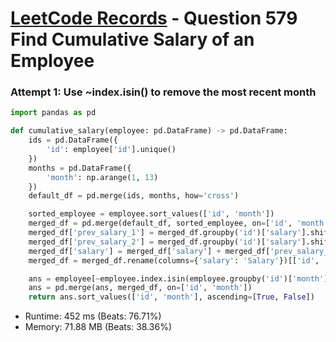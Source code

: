 # [LeetCode Records](../../README.md) - Question 579 Find Cumulative Salary of an Employee

### Attempt 1: Use ~index.isin() to remove the most recent month
```py
import pandas as pd

def cumulative_salary(employee: pd.DataFrame) -> pd.DataFrame:
    ids = pd.DataFrame({
        'id': employee['id'].unique()
    })
    months = pd.DataFrame({
        'month': np.arange(1, 13)
    })
    default_df = pd.merge(ids, months, how='cross')

    sorted_employee = employee.sort_values(['id', 'month'])
    merged_df = pd.merge(default_df, sorted_employee, on=['id', 'month'], how='left').fillna(0)
    merged_df['prev_salary_1'] = merged_df.groupby('id')['salary'].shift(1).fillna(0)
    merged_df['prev_salary_2'] = merged_df.groupby('id')['salary'].shift(2).fillna(0)
    merged_df['salary'] = merged_df['salary'] + merged_df['prev_salary_1'] + merged_df['prev_salary_2']
    merged_df = merged_df.rename(columns={'salary': 'Salary'})[['id', 'month', 'Salary']]

    ans = employee[~employee.index.isin(employee.groupby('id')['month'].idxmax())][['id', 'month']]
    ans = pd.merge(ans, merged_df, on=['id', 'month'])
    return ans.sort_values(['id', 'month'], ascending=[True, False])
```
- Runtime: 452 ms (Beats: 76.71%)
- Memory: 71.88 MB (Beats: 38.36%)

<br>
